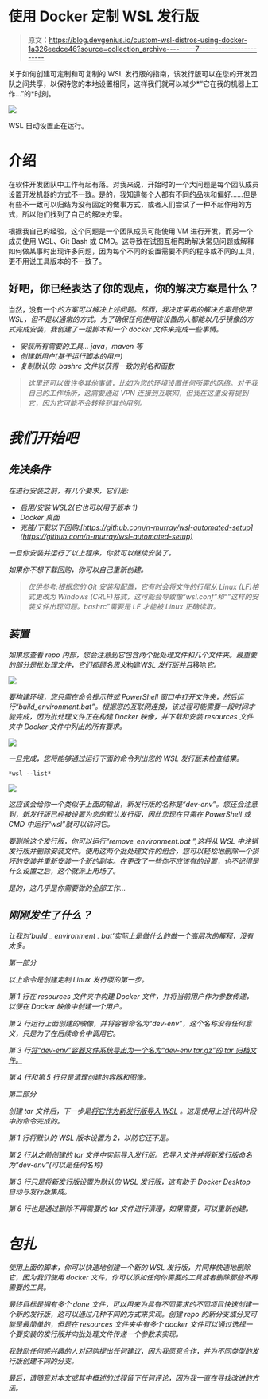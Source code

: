 # 使用 Docker 定制 WSL 发行版

> 原文：<https://blog.devgenius.io/custom-wsl-distros-using-docker-1a326eedce46?source=collection_archive---------7----------------------->

关于如何创建可定制和可复制的 WSL 发行版的指南，该发行版可以在您的开发团队之间共享，以保持您的本地设置相同，这样我们就可以减少*“它在我的机器上工作…”的*时刻。

![](img/4c85440236e98f9049e2c5a9f792ea9b.png)

WSL 自动设置正在运行。

# 介绍

在软件开发团队中工作有起有落。对我来说，开始时的一个大问题是每个团队成员设置开发机器的方式不一致。是的，我知道每个人都有不同的品味和偏好……但是有些不一致可以归结为没有固定的做事方式，或者人们尝试了一种不起作用的方式，所以他们找到了自己的解决方案。

根据我自己的经验，这个问题是一个团队成员可能使用 VM 进行开发，而另一个成员使用 WSL、Git Bash 或 CMD。这导致在试图互相帮助解决常见问题或解释如何做某事时出现许多问题，因为每个不同的设置需要不同的程序或不同的工具，更不用说工具版本的不一致了。

## 好吧，你已经表达了你的观点，你的解决方案是什么？

当然，没有一个*的方案可以解决上述问题。然而，我决定采用的解决方案是使用 WSL，但不是以通常的方式。为了确保任何使用该设置的人都能以几乎镜像的方式完成安装，我创建了一组脚本和一个 docker 文件来完成一些事情。*

*   *安装所有需要的工具… java，maven 等*
*   *创建新用户(基于运行脚本的用户)*
*   *复制默认的. bashrc 文件以获得一致的别名和函数*

> *这里还可以做许多其他事情，比如为您的环境设置任何所需的网络。对于我自己的工作场所，这需要通过 VPN 连接到互联网，但我在这里没有提到它，因为它可能不会转移到其他用例。*

# *我们开始吧*

## *先决条件*

*在进行安装之前，有几个要求，它们是:*

*   *启用/安装 WSL2(它也可以用于版本 1)*
*   *Docker 桌面*
*   *克隆/下载以下回购:[https://github.com/n-murray/wsl-automated-setup](https://github.com/n-murray/wsl-automated-setup)*

*一旦你安装并运行了以上程序，你就可以继续安装了。*

*如果你不想下载回购，你可以自己重新创建。*

> *仅供参考:根据您的 Git 安装和配置，它有时会将文件的行尾从 Linux (LF)格式更改为 Windows (CRLF)格式，这可能会导致像“wsl.conf”和“”这样的安装文件出现问题。bashrc”需要是 LF 才能被 Linux 正确读取。*

## *装置*

*如果您查看 repo 内部，您会注意到它包含两个批处理文件和几个文件夹。最重要的部分是批处理文件，它们都顾名思义*构建*WSL 发行版并且*移除*它。*

*![](img/b3771fb28c0c7602406361032472ecc1.png)*

*要构建环境，您只需在命令提示符或 PowerShell 窗口中打开文件夹，然后运行“build_environment.bat”。根据您的互联网连接，该过程可能需要一段时间才能完成，因为批处理文件正在构建 Docker 映像，并下载和安装 resources 文件夹中 Docker 文件中列出的所有要求。*

*![](img/dd837a0a560a41f83fd6f659c77ebfd3.png)*

*一旦完成，您将能够通过运行下面的命令列出您的 WSL 发行版来检查结果。*

```
*wsl --list*
```

*![](img/e359a4238800b814ec11eeafaf29ea49.png)*

*这应该会给你一个类似于上面的输出，新发行版的名称是“dev-env”。您还会注意到，新发行版已经被设置为您的默认发行版，因此您现在只需在 PowerShell 或 CMD 中运行“wsl”就可以访问它。*

*要删除这个发行版，你可以运行“remove_environment.bat ”,这将从 WSL 中注销发行版并删除安装文件。使用这两个批处理文件的组合，您可以轻松地删除一个损坏的安装并重新安装一个新的副本。在更改了一些你不应该有的设置，也不记得是什么设置之后，这个就派上用场了。*

*是的，这几乎是你需要做的全部工作…*

## *刚刚发生了什么？*

*让我对‘build _ environment . bat’实际上是做什么的做一个高层次的解释，没有太多。*

*第一部分*

*以上命令是创建定制 Linux 发行版的第一步。*

*第 1 行在 resources 文件夹中构建 Docker 文件，并将当前用户作为参数传递，以便在 Docker 映像中创建一个用户。*

*第 2 行运行上面创建的映像，并将容器命名为“dev-env”，这个名称没有任何意义，只是为了在后续命令中调用它。*

*第 3 行[将“dev-env”容器文件系统导出为一个名为“dev-env.tar.gz”的 tar 归档文件。](https://docs.docker.com/engine/reference/commandline/export/)*

*第 4 行和第 5 行只是清理创建的容器和图像。*

*第二部分*

*创建 tar 文件后，下一步是[将它作为新发行版导入 WSL](https://docs.microsoft.com/en-us/windows/wsl/use-custom-distro) 。这是使用上述代码片段中的命令完成的。*

*第 1 行将默认的 WSL 版本设置为 2，以防它还不是。*

*第 2 行从之前创建的 tar 文件中实际导入发行版。它导入文件并将新发行版命名为“dev-env”(可以是任何名称)*

*第 3 行只是将新发行版设置为默认的 WSL 发行版，这有助于 Docker Desktop 自动与发行版集成。*

*第 6 行也是通过删除不再需要的 tar 文件进行清理，如果需要，可以重新创建。*

# *包扎*

*使用上面的脚本，你可以快速地创建一个新的 WSL 发行版，并同样快速地删除它，因为我们使用 docker 文件，你可以添加任何你需要的工具或者删除那些不再需要的工具。*

*最终目标是拥有多个 done 文件，可以用来为具有不同需求的不同项目快速创建一个新的发行版，这可以通过几种不同的方式来实现。创建 repo 的新分支或分叉可能是最简单的，但是在 resources 文件夹中有多个 docker 文件可以通过选择一个要安装的发行版并向批处理文件传递一个参数来实现。*

*我鼓励任何感兴趣的人对回购提出任何建议，因为我愿意合作，并为不同类型的发行版创建不同的分支。*

*最后，请随意对本文或其中概述的过程留下任何评论，因为我一直在寻找改进的方法。*